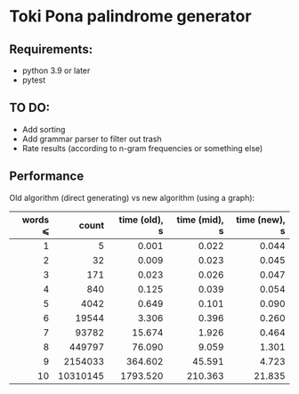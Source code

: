 # Toki Pona palindrome generator

## Requirements:

- python 3.9 or later
- pytest

## TO DO:

- Add sorting
- Add grammar parser to filter out trash
- Rate results (according to n-gram frequencies or something else)


## Performance

Old algorithm (direct generating) vs new algorithm (using a graph):

|words ⩽|    count |time (old), s|time (mid), s|time (new), s|
|------:|---------:|------------:|------------:|------------:|
|     1 |        5 |       0.001 |       0.022 |       0.044 |
|     2 |       32 |       0.009 |       0.023 |       0.045 |
|     3 |      171 |       0.023 |       0.026 |       0.047 |
|     4 |      840 |       0.125 |       0.039 |       0.054 |
|     5 |     4042 |       0.649 |       0.101 |       0.090 |
|     6 |    19544 |       3.306 |       0.396 |       0.260 |
|     7 |    93782 |      15.674 |       1.926 |       0.464 |
|     8 |   449797 |      76.090 |       9.059 |       1.301 |
|     9 |  2154033 |     364.602 |      45.591 |       4.723 |
|    10 | 10310145 |    1793.520 |     210.363 |      21.835 |
